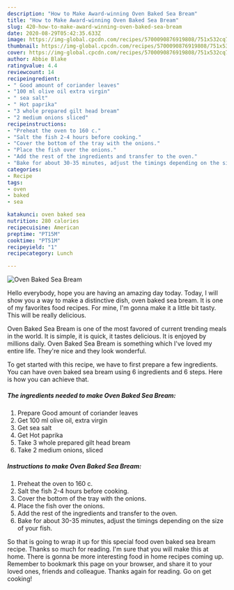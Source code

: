 ```yaml
---
description: "How to Make Award-winning Oven Baked Sea Bream"
title: "How to Make Award-winning Oven Baked Sea Bream"
slug: 420-how-to-make-award-winning-oven-baked-sea-bream
date: 2020-08-29T05:42:35.633Z
image: https://img-global.cpcdn.com/recipes/5700090876919808/751x532cq70/oven-baked-sea-bream-recipe-main-photo.jpg
thumbnail: https://img-global.cpcdn.com/recipes/5700090876919808/751x532cq70/oven-baked-sea-bream-recipe-main-photo.jpg
cover: https://img-global.cpcdn.com/recipes/5700090876919808/751x532cq70/oven-baked-sea-bream-recipe-main-photo.jpg
author: Abbie Blake
ratingvalue: 4.4
reviewcount: 14
recipeingredient:
- " Good amount of coriander leaves"
- "100 ml olive oil extra virgin"
- " sea salt"
- " Hot paprika"
- "3 whole prepared gilt head bream"
- "2 medium onions sliced"
recipeinstructions:
- "Preheat the oven to 160 c."
- "Salt the fish 2-4 hours before cooking."
- "Cover the bottom of the tray with the onions."
- "Place the fish over the onions."
- "Add the rest of the ingredients and transfer to the oven."
- "Bake for about 30-35 minutes, adjust the timings depending on the size of your fish."
categories:
- Recipe
tags:
- oven
- baked
- sea

katakunci: oven baked sea 
nutrition: 280 calories
recipecuisine: American
preptime: "PT15M"
cooktime: "PT51M"
recipeyield: "1"
recipecategory: Lunch

---
```



![Oven Baked Sea Bream](https://img-global.cpcdn.com/recipes/5700090876919808/751x532cq70/oven-baked-sea-bream-recipe-main-photo.jpg)

Hello everybody, hope you are having an amazing day today. Today, I will show you a way to make a distinctive dish, oven baked sea bream. It is one of my favorites food recipes. For mine, I'm gonna make it a little bit tasty. This will be really delicious.



Oven Baked Sea Bream is one of the most favored of current trending meals in the world. It is simple, it is quick, it tastes delicious. It is enjoyed by millions daily. Oven Baked Sea Bream is something which I've loved my entire life. They're nice and they look wonderful.


To get started with this recipe, we have to first prepare a few ingredients. You can have oven baked sea bream using 6 ingredients and 6 steps. Here is how you can achieve that.

<!--inarticleads1-->

##### The ingredients needed to make Oven Baked Sea Bream:

1. Prepare  Good amount of coriander leaves
1. Get 100 ml olive oil, extra virgin
1. Get  sea salt
1. Get  Hot paprika
1. Take 3 whole prepared gilt head bream
1. Take 2 medium onions, sliced




<!--inarticleads2-->

##### Instructions to make Oven Baked Sea Bream:

1. Preheat the oven to 160 c.
1. Salt the fish 2-4 hours before cooking.
1. Cover the bottom of the tray with the onions.
1. Place the fish over the onions.
1. Add the rest of the ingredients and transfer to the oven.
1. Bake for about 30-35 minutes, adjust the timings depending on the size of your fish.




So that is going to wrap it up for this special food oven baked sea bream recipe. Thanks so much for reading. I'm sure that you will make this at home. There is gonna be more interesting food in home recipes coming up. Remember to bookmark this page on your browser, and share it to your loved ones, friends and colleague. Thanks again for reading. Go on get cooking!
